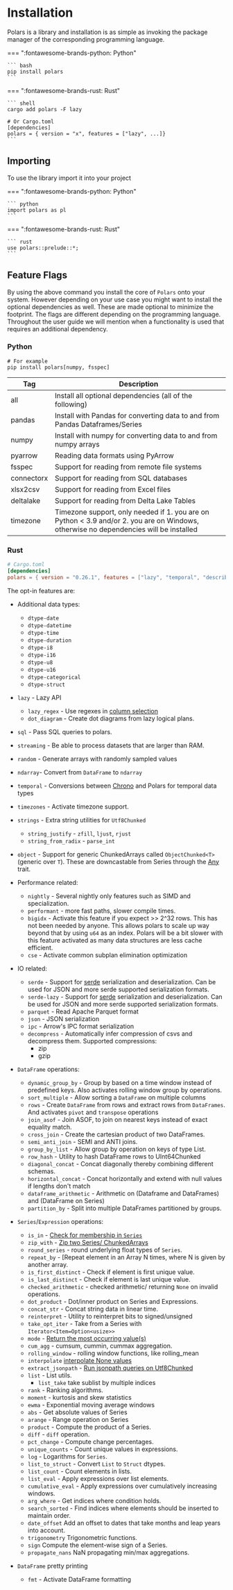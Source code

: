 # Installation

Polars is a library and installation is as simple as invoking the package manager of the corresponding programming language.

=== ":fontawesome-brands-python: Python"

    ``` bash
    pip install polars
    ```

=== ":fontawesome-brands-rust: Rust"

    ``` shell
    cargo add polars -F lazy

    # Or Cargo.toml
    [dependencies]
    polars = { version = "x", features = ["lazy", ...]}
    ```

## Importing

To use the library import it into your project

=== ":fontawesome-brands-python: Python"

    ``` python
    import polars as pl
    ```

=== ":fontawesome-brands-rust: Rust"

    ``` rust
    use polars::prelude::*;
    ```

## Feature Flags

By using the above command you install the core of `Polars` onto your system. However depending on your use case you might want to install the optional dependencies as well. These are made optional to minimize the footprint. The flags are different depending on the programming language. Throughout the user guide we will mention when a functionality is used that requires an additional dependency.

### Python

```text
# For example
pip install polars[numpy, fsspec]
```

| Tag        | Description                                                                                                                           |
| ---------- | ------------------------------------------------------------------------------------------------------------------------------------- |
| all        | Install all optional dependencies (all of the following)                                                                              |
| pandas     | Install with Pandas for converting data to and from Pandas Dataframes/Series                                                          |
| numpy      | Install with numpy for converting data to and from numpy arrays                                                                       |
| pyarrow    | Reading data formats using PyArrow                                                                                                    |
| fsspec     | Support for reading from remote file systems                                                                                          |
| connectorx | Support for reading from SQL databases                                                                                                |
| xlsx2csv   | Support for reading from Excel files                                                                                                  |
| deltalake  | Support for reading from Delta Lake Tables                                                                                            |
| timezone   | Timezone support, only needed if 1. you are on Python < 3.9 and/or 2. you are on Windows, otherwise no dependencies will be installed |

### Rust

```toml
# Cargo.toml
[dependencies]
polars = { version = "0.26.1", features = ["lazy", "temporal", "describe", "json", "parquet", "dtype-datetime"] }
```

The opt-in features are:

- Additional data types:
  - `dtype-date`
  - `dtype-datetime`
  - `dtype-time`
  - `dtype-duration`
  - `dtype-i8`
  - `dtype-i16`
  - `dtype-u8`
  - `dtype-u16`
  - `dtype-categorical`
  - `dtype-struct`
- `lazy` - Lazy API
  - `lazy_regex` - Use regexes in [column selection](crate::lazy::dsl::col)
  - `dot_diagram` - Create dot diagrams from lazy logical plans.
- `sql` - Pass SQL queries to polars.
- `streaming` - Be able to process datasets that are larger than RAM.
- `random` - Generate arrays with randomly sampled values
- `ndarray`- Convert from `DataFrame` to `ndarray`
- `temporal` - Conversions between [Chrono](https://docs.rs/chrono/) and Polars for temporal data types
- `timezones` - Activate timezone support.
- `strings` - Extra string utilities for `Utf8Chunked`
  - `string_justify` - `zfill`, `ljust`, `rjust`
  - `string_from_radix` - `parse_int`
- `object` - Support for generic ChunkedArrays called `ObjectChunked<T>` (generic over `T`).
  These are downcastable from Series through the [Any](https://doc.rust-lang.org/std/any/index.html) trait.
- Performance related:
  - `nightly` - Several nightly only features such as SIMD and specialization.
  - `performant` - more fast paths, slower compile times.
  - `bigidx` - Activate this feature if you expect >> 2^32 rows. This has not been needed by anyone.
    This allows polars to scale up way beyond that by using `u64` as an index.
    Polars will be a bit slower with this feature activated as many data structures
    are less cache efficient.
  - `cse` - Activate common subplan elimination optimization
- IO related:
  <!-- markdown-link-check-disable -->
  - `serde` - Support for [serde](https://crates.io/crates/serde) serialization and deserialization.
    Can be used for JSON and more serde supported serialization formats.
  - `serde-lazy` - Support for [serde](https://crates.io/crates/serde) serialization and deserialization.
    Can be used for JSON and more serde supported serialization formats.
  <!-- markdown-link-check-enable -->
  - `parquet` - Read Apache Parquet format
  - `json` - JSON serialization
  - `ipc` - Arrow's IPC format serialization
  - `decompress` - Automatically infer compression of csvs and decompress them.
    Supported compressions:
    - zip
    - gzip

- `DataFrame` operations:
  - `dynamic_group_by` - Group by based on a time window instead of predefined keys.
    Also activates rolling window group by operations.
  - `sort_multiple` - Allow sorting a `DataFrame` on multiple columns
  - `rows` - Create `DataFrame` from rows and extract rows from `DataFrames`.
    And activates `pivot` and `transpose` operations
  - `join_asof` - Join ASOF, to join on nearest keys instead of exact equality match.
  - `cross_join` - Create the cartesian product of two DataFrames.
  - `semi_anti_join` - SEMI and ANTI joins.
  - `group_by_list` - Allow group by operation on keys of type List.
  - `row_hash` - Utility to hash DataFrame rows to UInt64Chunked
  - `diagonal_concat` - Concat diagonally thereby combining different schemas.
  - `horizontal_concat` - Concat horizontally and extend with null values if lengths don't match
  - `dataframe_arithmetic` - Arithmetic on (Dataframe and DataFrames) and (DataFrame on Series)
  - `partition_by` - Split into multiple DataFrames partitioned by groups.
- `Series`/`Expression` operations:
  - `is_in` - [Check for membership in `Series`](crate::chunked_array::ops::IsIn)
  - `zip_with` - [Zip two Series/ ChunkedArrays](crate::chunked_array::ops::ChunkZip)
  - `round_series` - round underlying float types of `Series`.
  - `repeat_by` - [Repeat element in an Array N times, where N is given by another array.
  - `is_first_distinct` - Check if element is first unique value.
  - `is_last_distinct` - Check if element is last unique value.
  - `checked_arithmetic` - checked arithmetic/ returning `None` on invalid operations.
  - `dot_product` - Dot/inner product on Series and Expressions.
  - `concat_str` - Concat string data in linear time.
  - `reinterpret` - Utility to reinterpret bits to signed/unsigned
  - `take_opt_iter` - Take from a Series with `Iterator<Item=Option<usize>>`
  - `mode` - [Return the most occurring value(s)](crate::chunked_array::ops::ChunkUnique::mode)
  - `cum_agg` - cumsum, cummin, cummax aggregation.
  - `rolling_window` - rolling window functions, like rolling_mean
  - `interpolate` [interpolate None values](crate::chunked_array::ops::Interpolate)
  - `extract_jsonpath` - [Run jsonpath queries on Utf8Chunked](https://goessner.net/articles/JsonPath/)
  - `list` - List utils.
    - `list_take` take sublist by multiple indices
  - `rank` - Ranking algorithms.
  - `moment` - kurtosis and skew statistics
  - `ewma` - Exponential moving average windows
  - `abs` - Get absolute values of Series
  - `arange` - Range operation on Series
  - `product` - Compute the product of a Series.
  - `diff` - `diff` operation.
  - `pct_change` - Compute change percentages.
  - `unique_counts` - Count unique values in expressions.
  - `log` - Logarithms for `Series`.
  - `list_to_struct` - Convert `List` to `Struct` dtypes.
  - `list_count` - Count elements in lists.
  - `list_eval` - Apply expressions over list elements.
  - `cumulative_eval` - Apply expressions over cumulatively increasing windows.
  - `arg_where` - Get indices where condition holds.
  - `search_sorted` - Find indices where elements should be inserted to maintain order.
  - `date_offset` Add an offset to dates that take months and leap years into account.
  - `trigonometry` Trigonometric functions.
  - `sign` Compute the element-wise sign of a Series.
  - `propagate_nans` NaN propagating min/max aggregations.
- `DataFrame` pretty printing
  - `fmt` - Activate DataFrame formatting
